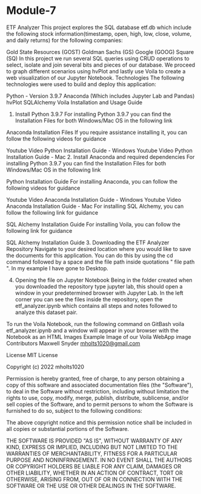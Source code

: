 # Module-7

ETF Analyzer
This project explores the SQL database etf.db which include the following stock information(timestamp, open, high, low, close, volume, and daily returns) for the following companies:

Gold State Resources (GOST)
Goldman Sachs (GS)
Google (GOOG)
Square (SQ)
In this project we run several SQL queries using CRUD operations to select, isolate and join several bits and pieces of our database. We proceed to graph different scenarios using hvPlot and lastly use Voila to create a web visualization of our Jupyter Notebook.
Technologies
The following technologies were used to build and deploy this application:

Python - Version 3.9.7
Anaconda (Which includes Jupyter Lab and Pandas)
hvPlot
SQLAlchemy
Voila
Installation and Usage Guide
1. Install Python 3.9.7
For installing Python 3.9.7 you can find the Installation Files for both Windows/Mac OS in the following link

Anaconda Installation Files
If you require assistance installing it, you can follow the following videos for guidance

Youtube Video Python Installation Guide - Windows
Youtube Video Python Installation Guide - Mac
2. Install Anaconda and required dependencies
For installing Python 3.9.7 you can find the Installation Files for both Windows/Mac OS in the following link

Python Installation Guide
For installing Anaconda, you can follow the following videos for guidance

Youtube Video Anaconda Installation Guide - Windows
Youtube Video Anaconda Installation Guide - Mac
For installing SQL Alchemy, you can follow the following link for guidance

SQL Alchemy Installation Guide
For installing Voila, you can follow the following link for guidance

SQL Alchemy Installation Guide
3. Downloading the ETF Analyzer Repository
Navigate to your desired location where you would like to save the documents for this application. You can do this by using the cd command followed by a space and the file path inside quotations " file path ". In my example I have gone to Desktop.

4. Opening the file on Jupyter Notebook
Being in the folder created when you downloaded the repository type jupyter lab, this should open a window in your predetermined browser with Jupyter Lab. In the left corner you can see the files inside the repository, open the etf_analyzer.ipynb which contains all steps and notes followed to analyze this dataset pair.

To run the Voila Notebook, run the following command on GitBash voila etf_analyzer.ipynb and a window will appear in your browser with the Notebook as an HTML
Images
Example Image of our Voila WebApp
image
Contributors
Maxwell Snyder mholts1020@gmail.com

License
MIT License

Copyright (c) 2022 mholts1020

Permission is hereby granted, free of charge, to any person obtaining a copy of this software and associated documentation files (the "Software"), to deal in the Software without restriction, including without limitation the rights to use, copy, modify, merge, publish, distribute, sublicense, and/or sell copies of the Software, and to permit persons to whom the Software is furnished to do so, subject to the following conditions:

The above copyright notice and this permission notice shall be included in all copies or substantial portions of the Software.

THE SOFTWARE IS PROVIDED "AS IS", WITHOUT WARRANTY OF ANY KIND, EXPRESS OR IMPLIED, INCLUDING BUT NOT LIMITED TO THE WARRANTIES OF MERCHANTABILITY, FITNESS FOR A PARTICULAR PURPOSE AND NONINFRINGEMENT. IN NO EVENT SHALL THE AUTHORS OR COPYRIGHT HOLDERS BE LIABLE FOR ANY CLAIM, DAMAGES OR OTHER LIABILITY, WHETHER IN AN ACTION OF CONTRACT, TORT OR OTHERWISE, ARISING FROM, OUT OF OR IN CONNECTION WITH THE SOFTWARE OR THE USE OR OTHER DEALINGS IN THE SOFTWARE.
